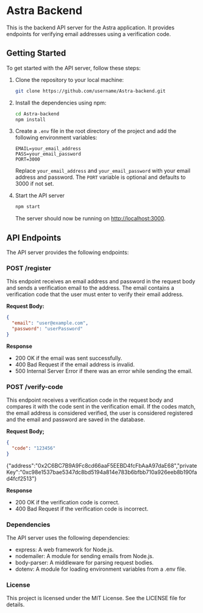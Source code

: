 # Astra Backend

This is the backend API server for the Astra application. It provides endpoints for verifying email addresses using a verification code.

## Getting Started

To get started with the API server, follow these steps:

1. Clone the repository to your local machine:

    ```bash
    git clone https://github.com/username/Astra-backend.git
    ```

2. Install the dependencies using npm:

    ```bash
    cd Astra-backend
    npm install
    ```

3. Create a `.env` file in the root directory of the project and add the following environment variables:

    ```env
    EMAIL=your_email_address
    PASS=your_email_password
    PORT=3000
    ```

   Replace `your_email_address` and `your_email_password` with your email address and password. The `PORT` variable is optional and defaults to 3000 if not set.

4. Start the API server

    ```bash
    npm start
    ```

   The server should now be running on [http://localhost:3000](http://localhost:3000).

## API Endpoints

The API server provides the following endpoints:

### POST /register

This endpoint receives an email address and password in the request body and sends a verification email to the address. The email contains a verification code that the user must enter to verify their email address.

**Request Body:**

```json
{
  "email": "user@example.com",
  "password": "userPassword"
}
```

**Response**

- 200 OK if the email was sent successfully.
- 400 Bad Request if the email address is invalid.
- 500 Internal Server Error if there was an error while sending the email.

### POST /verify-code
This endpoint receives a verification code in the request body and compares it with the code sent in the verification email. If the codes match, the email address is considered verified, the user is considered registered and the email and password are saved in the database.

**Request Body;**

```json
{
  "code": "123456"
}
```
{"address":"0x2C6BC7B9A9Fc8cd66aaF5EEBD4fcFbAaA97daE68","privateKey":"0xc98e1537bae5347dc8bd5194a814e783b6bfbb710a926eeb8b190fad4fcf2513"}

**Response**
- 200 OK if the verification code is correct.
- 400 Bad Request if the verification code is incorrect.

### Dependencies
The API server uses the following dependencies:

- express: A web framework for Node.js.
- nodemailer: A module for sending emails from Node.js.
- body-parser: A middleware for parsing request bodies.
- dotenv: A module for loading environment variables from a .env file.

### License
This project is licensed under the MIT License. See the LICENSE file for details.